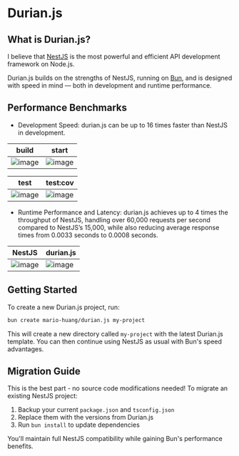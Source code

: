 # Durian.js

## What is Durian.js?
I believe that [NestJS](https://github.com/nestjs/nest) is the most powerful and efficient API development framework on Node.js.

Durian.js builds on the strengths of NestJS, running on [Bun](https://github.com/oven-sh/bun), and is designed with speed in mind — both in development and runtime performance.

## Performance Benchmarks
- Development Speed: durian.js can be up to 16 times faster than NestJS in development.

| build | start |
| --- | --- |
| ![image](https://github.com/user-attachments/assets/61b1b40a-7ab5-45bd-ae8c-a5e13fce85a2) | ![image](https://github.com/user-attachments/assets/a5d0fb1a-f601-48e7-b390-5446796409c4) |

| test | test:cov |
| --- | --- |
| ![image](https://github.com/user-attachments/assets/92f5f98f-1055-424d-8df0-76cd13b1aa8c) | ![image](https://github.com/user-attachments/assets/d267ceec-e531-41a6-be30-49d7e0318875) |

- Runtime Performance and Latency: durian.js achieves up to 4 times the throughput of NestJS, handling over 60,000 requests per second compared to NestJS’s 15,000, while also reducing average response times from 0.0033 seconds to 0.0008 seconds.

| NestJS | durian.js |
| --- | --- |
| ![image](https://github.com/user-attachments/assets/56e3a836-0178-45c5-a900-df6f0664a21f) | ![image](https://github.com/user-attachments/assets/0cc7b5a9-ec6e-407f-ac4a-5a674bb7ad11) |

## Getting Started
To create a new Durian.js project, run:
```bash
bun create mario-huang/durian.js my-project
```
This will create a new directory called `my-project` with the latest Durian.js template. You can then continue using NestJS as usual with Bun's speed advantages.

## Migration Guide
This is the best part - no source code modifications needed! To migrate an existing NestJS project:

1. Backup your current `package.json` and `tsconfig.json`
2. Replace them with the versions from Durian.js
3. Run `bun install` to update dependencies

You'll maintain full NestJS compatibility while gaining Bun's performance benefits.

